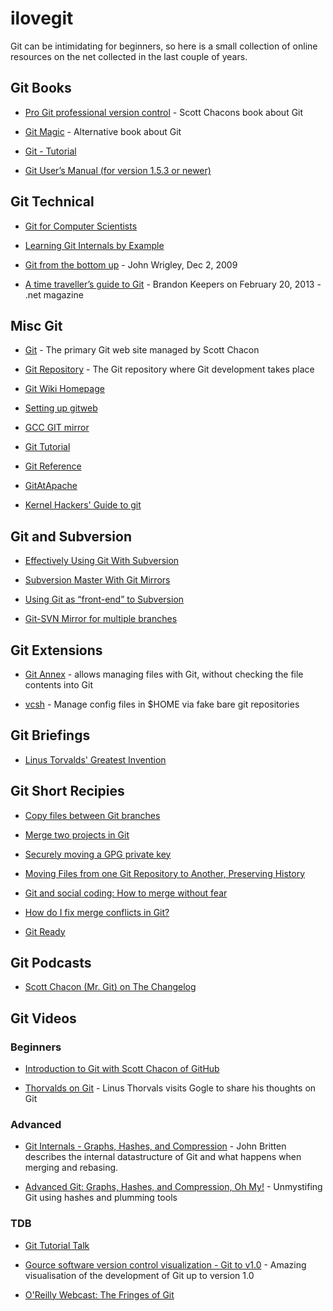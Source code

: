 # ilovegit

Git can be intimidating for beginners, so here is a small collection
of online resources on the net collected in the last couple of years.


## Git Books


* [Pro Git professional version control](http://book.git-scm.com/) -
    Scott Chacons book about Git

* [Git Magic](http://www-cs-students.stanford.edu/~blynn/gitmagic/) -
    Alternative book about Git

* [Git - Tutorial](http://www.vogella.com/tutorials/Git/article.html)

* [Git User’s Manual (for version 1.5.3 or
    newer)](http://schacon.github.com/git/user-manual.html)


## Git Technical


* [Git for Computer Scientists](http://eagain.net/articles/git-for-computer-scientists/)

* [Learning Git Internals by
    Example](http://teohm.github.com/blog/2011/05/30/learning-git-internals-by-example/)

* [Git from the bottom
    up](http://ftp.newartisans.com/pub/git.from.bottom.up.pdf) - John
    Wrigley, Dec 2, 2009

* [A time traveller’s guide to Git](http://www.netmagazine.com/features/time-travellers-guide-git) - Brandon Keepers on February 20, 2013 - .net magazine

## Misc Git


* [Git](http://git-scm.com/) - The primary Git web site managed by Scott Chacon

* [Git Repository](http://git.kernel.org/?p=git/git.git;a=summary) -
  The Git repository where Git development takes place

* [Git Wiki Homepage](https://git.wiki.kernel.org/index.html)

* [Setting up gitweb](https://wincent.com/wiki/Setting_up_gitweb)

* [GCC GIT mirror](http://gcc.gnu.org/wiki/GitMirror)

* [Git Tutorial](http://www.gromacs.org/Developer_Zone/Git/Git_Tutorial)

* [Git Reference](http://gitref.org/index.html)

* [GitAtApache](http://wiki.apache.org/general/GitAtApache)

* [Kernel Hackers' Guide to git](http://linux.yyz.us/git-howto.html)

## Git and Subversion


* [Effectively Using Git With
  Subversion](http://www.viget.com/extend/effectively-using-git-with-subversion/)

* [Subversion Master With Git
  Mirrors](http://kris.me.uk/2010/10/01/svn-master-with-git-mirrors.html)

* [Using Git as “front-end” to
  Subversion](http://xliska.wordpress.com/2011/06/26/using-git-as-front-end-to-subversion/)

* [Git-SVN Mirror for multiple
    branches](http://blog.tfnico.com/2010/11/git-svn-mirror-for-multiple-branches.html)

## Git Extensions


* [Git Annex](http://git-annex.branchable.com/) - allows managing
  files with Git, without checking the file contents into Git

* [vcsh](https://github.com/RichiH/vcsh) - Manage config files in
  \$HOME via fake bare git repositories

## Git Briefings


* [Linus Torvalds' Greatest Invention](http://perl.plover.com/classes/git/)

## Git Short Recipies


* [Copy files between Git
  branches](http://xliska.wordpress.com/2010/09/22/copy-files-between-git-branches/)

* [Merge two projects in
  Git](http://xliska.wordpress.com/2010/09/29/how-to-merge-two-projects-not-a-subtree-method/)

* [Securely moving a GPG private
  key](http://xliska.wordpress.com/2011/12/06/securely-moving-a-gpg-private-key/)

* [Moving Files from one Git Repository to Another, Preserving
  History](http://gbayer.com/development/moving-files-from-one-git-repository-to-another-preserving-history/)

* [Git and social coding: How to merge without
  fear](http://blog.springsource.org/2010/12/21/git-and-social-coding-how-to-merge-without-fear/)

* [How do I fix merge conflicts in
  Git?](http://stackoverflow.com/questions/161813/how-do-i-fix-merge-conflicts-in-git)

* [Git Ready](http://gitready.com/)

## Git Podcasts


* [Scott Chacon (Mr. Git) on The
  Changelog](http://thechangelog.com/post/3445186374/episode-0-4-9-git-showoff-and-xbox-kinect-with-scott-cha)






## Git Videos


### Beginners


* [Introduction to Git with Scott Chacon of
  GitHub](http://www.youtube.com/watch?v=ZDR433b0HJY)


* [Thorvalds on Git](http://www.youtube.com/watch?v=4XpnKHJAok8) -
  Linus Thorvals visits Gogle to share his thoughts on Git



### Advanced

* [Git Internals - Graphs, Hashes, and
  Compression](http://youtu.be/I-lGyn3PHP4) - John Britten describes
  the internal datastructure of Git and what happens when merging and
  rebasing.

* [Advanced Git: Graphs, Hashes, and Compression, Oh
  My!](http://www.youtube.com/watch?v=ig5E8CcdM9g) - Unmystifing Git
  using hashes and plumming tools


### TDB

* [Git Tutorial
    Talk](http://excess.org/article/2008/07/ogre-git-tutorial/)

* [Gource software version control visualization - Git to
    v1.0](http://www.youtube.com/watch?v=GTMC3g2Xy8c) - Amazing
    visualisation of the development of Git up to version 1.0

* [O'Reilly Webcast: The Fringes of Git](http://www.youtube.com/watch?v=qh-R0-7Ii_U)
